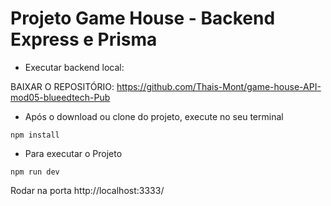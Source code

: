 # Projeto Game House - Backend Express e Prisma

* Executar backend local: 

BAIXAR O REPOSITÓRIO: https://github.com/Thais-Mont/game-house-API-mod05-blueedtech-Pub

* Após o download ou clone do projeto, execute no seu terminal

```
npm install
```

* Para executar o Projeto

```
npm run dev
```

Rodar na porta http://localhost:3333/
